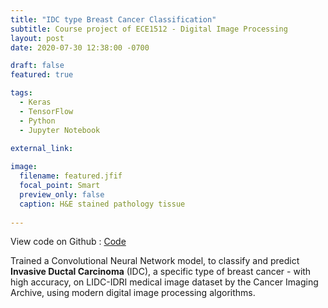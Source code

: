 ```yaml
---
title: "IDC type Breast Cancer Classification"
subtitle: Course project of ECE1512 - Digital Image Processing
layout: post
date: 2020-07-30 12:38:00 -0700

draft: false
featured: true

tags:
  - Keras
  - TensorFlow
  - Python
  - Jupyter Notebook
  
external_link: 

image:
  filename: featured.jfif
  focal_point: Smart
  preview_only: false
  caption: H&E stained pathology tissue
 
---
```


View code on Github : [Code](https://github.com/smahesh2694/Breast_Cancer_Classification)

Trained a Convolutional Neural Network model, to classify and predict **Invasive Ductal Carcinoma** (IDC), 
a specific type of breast cancer - with high accuracy, 
on LIDC-IDRI medical image dataset by the Cancer Imaging Archive, using modern digital image processing algorithms.
